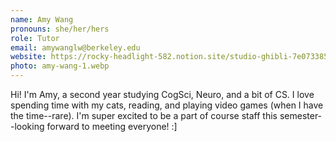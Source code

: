 ```yaml
---
name: Amy Wang
pronouns: she/her/hers
role: Tutor
email: amywanglw@berkeley.edu
website: https://rocky-headlight-582.notion.site/studio-ghibli-7e07338578d2442fb4df61dbb9aa3882
photo: amy-wang-1.webp
---
```


Hi! I'm Amy, a second year studying CogSci, Neuro, and a bit of CS. I love spending time with my cats, reading, and playing video games (when I have the time--rare). I'm super excited to be a part of course staff this semester--looking forward to meeting everyone! :]